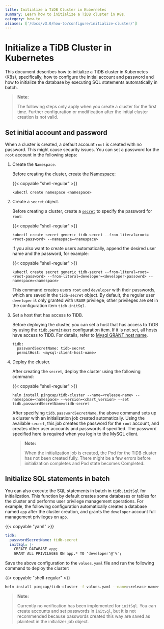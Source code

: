 ```yaml
---
title: Initialize a TiDB Cluster in Kubernetes
summary: Learn how to initialize a TiDB cluster in K8s.
category: how-to
aliases: ['/docs/v3.0/how-to/configure/initialize-cluster/']
---
```


# Initialize a TiDB Cluster in Kubernetes

This document describes how to initialize a TiDB cluster in Kubernetes (K8s), specifically, how to configure the initial account and password and how to initialize the database by executing SQL statements automatically in batch.

> **Note:**
>
> The following steps only apply when you create a cluster for the first time. Further configuration or modification after the initial cluster creation is not valid.

## Set initial account and password

When a cluster is created, a default account `root` is created with no password. This might cause security issues. You can set a password for the `root` account in the following steps:

1. Create the `Namespace`.

    Before creating the cluster, create the [Namespace](https://kubernetes.io/docs/concepts/overview/working-with-objects/namespaces/):

    {{< copyable "shell-regular" >}}

    ```shell
    kubectl create namespace <namespace>
    ```

2. Create a `secret` object.

    Before creating a cluster, create a [`secret`](https://kubernetes.io/docs/concepts/configuration/secret/) to specify the password for `root`:

    {{< copyable "shell-regular" >}}

    ```shell
    kubectl create secret generic tidb-secret --from-literal=root=<root-password> --namespace=<namespace>
    ```

    If you also want to create users automatically, append the desired user name and the password, for example:

    {{< copyable "shell-regular" >}}

    ```shell
    kubectl create secret generic tidb-secret --from-literal=root=<root-password> --from-literal=developer=<developer-passowrd> --namespace=<namespace>
    ```

    This command creates users `root` and `developer` with their passwords, which are saved in the `tidb-secret` object. By default, the regular user `developer` is only granted with `USAGE` privilege; other privileges are set in the configuration item `tidb.initSql`.

3. Set a host that has access to TiDB.

    Before deploying the cluster, you can set a host that has access to TiDB by using the `tidb.permitHost` configuration item. If it is not set, all hosts have access to TiDB. For details, refer to [Mysql GRANT host name](https://dev.mysql.com/doc/refman/5.7/en/grant.html).

    ```
    tidb:
      passwordSecretName: tidb-secret
      permitHost: <mysql-client-host-name>
    ```

4. Deploy the cluster.

    After creating the `secret`, deploy the cluster using the following command:

    {{< copyable "shell-regular" >}}

    ```shell
    helm install pingcap/tidb-cluster --name=<release-name> --namespace=<namespace> --version=<chart_version> --set tidb.passwordSecretName=tidb-secret
    ```

    After specifying `tidb.passwordSecretName`, the above command sets up a cluster with an initialization job created automatically. Using the available `secret`, this job creates the password for the `root` account, and creates other user accounts and passwords if specified. The password specified here is required when you login to the MySQL client.

    > **Note:**
    >
    > When the initialization job is created, the Pod for the TiDB cluster has not been created fully. There might be a few errors before initialization completes and Pod state becomes Completed.

## Initialize SQL statements in batch

You can also execute the SQL statements in batch in `tidb.initSql` for initialization. This function by default creates some databases or tables for the cluster and performs user privilege management operations. For example, the following configuration automatically creates a database named `app` after the cluster creation, and grants the `developer` account full management privileges on `app`.

{{< copyable "yaml" >}}

```yaml
tidb:
  passwordSecretName: tidb-secret
  initSql: |-
    CREATE DATABASE app;
    GRANT ALL PRIVILEGES ON app.* TO 'developer'@'%';
```

Save the above configuration to the `values.yaml` file and run the following command to deploy the cluster:

{{< copyable "shell-regular" >}}

```bash
helm install pingcap/tidb-cluster -f values.yaml --name=<release-name> --namespace=<namespace> --version=<chart_version>
```

> **Note:**
>
> Currently no verification has been implemented for `initSql`. You can create accounts and set passwords in `initSql`, but it is not recommended because passwords created this way are saved as plaintext in the initializer job object.
